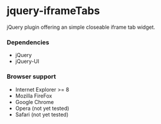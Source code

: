 # jquery-iframeTabs

jQuery plugin offering an simple closeable iframe tab widget.

### Dependencies
 * jQuery
 * jQuery-UI

### Browser support
 * Internet Explorer >= 8
 * Mozilla FireFox
 * Google Chrome
 * Opera (not yet tested)
 * Safari (not yet tested)